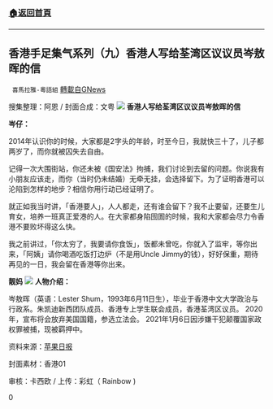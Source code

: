 ###  [:house:返回首頁](https://github.com/ourhimalayas/txt)
---

## 香港手足集气系列（九）香港人写给荃湾区议议员岑敖晖的信
` 喜馬拉雅-粵語組` [轉載自GNews](https://gnews.org/zh-hans/1048081/)

搜集整理：阿恩 / 封面合成：文粤
![]()![](https://gnews.org/wp-content/uploads/2021/04/image001-5.jpg)
**香港人写给荃湾区议议员岑敖晖的信**

**岑仔：**

2014年认识你的时候，大家都是2字头的年龄，时至今日，我就快三十了，儿子都两岁了，而你就被囚失去自由。

记得一次大围街站，你还未被《国安法》拘捕，我们讨论到去留的问题。你说我有小朋友应该走，而你（当时仍未结婚）无牵无挂，会选择留下。为了证明香港可以沦陷到怎样的地步？相信你用行动已经证明了。

就正如我当时讲，「香港要人」，人人都走，还有谁会留下？我不止要留，还要生儿育女，培养一班真正爱港的人。在大家都身陷囹圄的时候，我和大家都会尽力令香港不要败坏得这么快。

我之前讲过，「你太穷了，我要请你食饭」，饭都未曾吃，你就入了监牢，等你出来，「阿姨」请你喝酒吃饭打边炉（不是用Uncle Jimmy的钱），好好保重，期待再见的一日，我会留在香港等你出来。

**靓妈**
![]()![](https://gnews.org/wp-content/uploads/2021/04/image002-3.jpg)
**人物介绍：**

岑敖晖（英语：Lester Shum，1993年6月11日生），毕业于香港中文大学政治与行政系。朱凯迪新西团队成员、香港专上学生联会成员，香港荃湾区议员。 2020年，宣布将会放弃美国国籍，参选立法会。 2021年1月6日因涉嫌干犯颠覆国家政权罪被捕，现被羁押中。

资料来源：[苹果日报](https://hk.appledaily.com/local/20210315/5Q3D4U2ALRBVBEVXSFBPP5F5WQ/)

封面素材：香港01

审核：卡西欧 / 上传：彩虹（ Rainbow )

0
